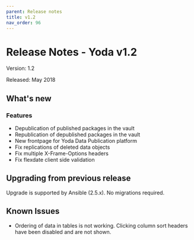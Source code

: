 ```yaml
---
parent: Release notes
title: v1.2
nav_order: 96
---
```

# Release Notes - Yoda v1.2

Version: 1.2

Released: May 2018

## What's new
### Features
- Depublication of published packages in the vault
- Republication of depublished packages in the vault
- New frontpage for Yoda Data Publication platform
- Fix replications of deleted data objects
- Fix multiple X-Frame-Options headers
- Fix flexdate client side validation

## Upgrading from previous release
Upgrade is supported by Ansible (2.5.x). No migrations required.

## Known Issues
- Ordering of data in tables is not working. Clicking column sort headers have been disabled and are not shown.
